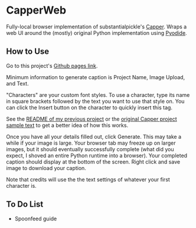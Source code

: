 # CapperWeb
Fully-local browser implementation of substantialpickle's [Capper](https://github.com/substantialpickle/Capper). 
Wraps a web UI around the (mostly) original Python implementation using [Pyodide](https://github.com/pyodide/pyodide). 

## How to Use
Go to this project's [Github pages link](https://synchroslap.github.io/CapperWeb/).

Minimum information to generate caption is Project Name, Image Upload, and Text.

"Characters" are your custom font styles. To use a character, type its name in square brackets followed by the text 
you want to use that style on. You can click the Insert button on the character to quickly insert this tag. 

See the [README of my previous project](https://github.com/synchroslap/CapperGUI?tab=readme-ov-file#characters) or the 
[original Capper project sample text](https://github.com/substantialpickle/Capper/blob/main/samples/getting-started/text.txt) 
to get a better idea of how this works.

Once you have all your details filled out, click Generate. This may take a while if your image is large. Your browser 
tab may freeze up on larger images, but it should eventually successfully complete (what did you expect, I shoved an 
entire Python runtime into a browser). Your completed caption should display at the bottom of the screen. Right click
and save image to download your caption.

Note that credits will use the the text settings of whatever your first character is.

## To Do List
- Spoonfeed guide 


